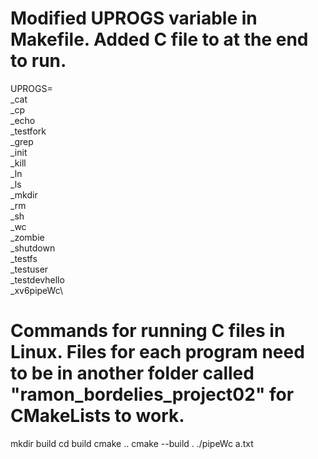 # Modified UPROGS variable in Makefile. Added C file to at the end to run.

UPROGS=\
	_cat\
	_cp\
	_echo\
	_testfork\
	_grep\
	_init\
	_kill\
	_ln\
	_ls\
	_mkdir\
	_rm\
	_sh\
	_wc\
	_zombie\
	_shutdown\
	_testfs\
	_testuser\
	_testdevhello\
	_xv6pipeWc\

# Commands for running C files in Linux. Files for each program need to be in another folder called "ramon_bordelies_project02" for CMakeLists to work.

mkdir build
cd build
cmake ..
cmake --build .
./pipeWc a.txt